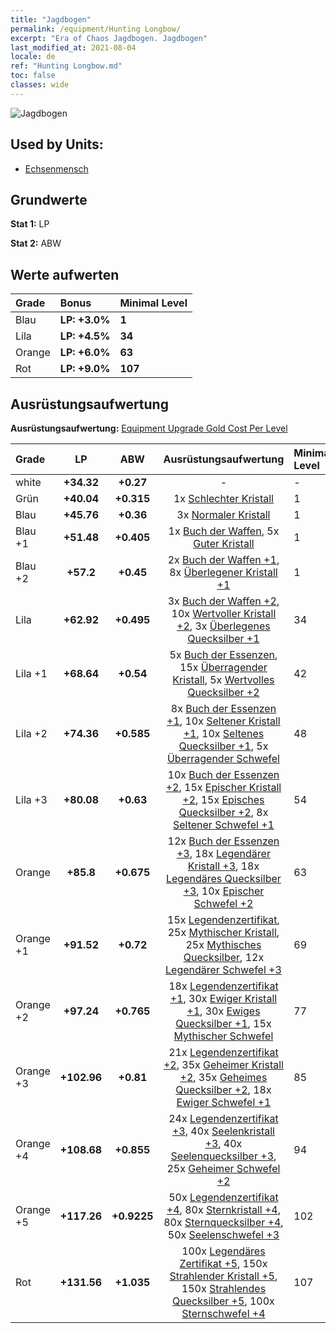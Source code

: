 ```yaml
---
title: "Jagdbogen"
permalink: /equipment/Hunting Longbow/
excerpt: "Era of Chaos Jagdbogen. Jagdbogen"
last_modified_at: 2021-08-04
locale: de
ref: "Hunting Longbow.md"
toc: false
classes: wide
---
```


  ![Jagdbogen](/images/e/e_8024.png)

## Used by Units:

* [Echsenmensch](/de/units/Lizardman/) 


## Grundwerte
 **Stat 1:** LP

 **Stat 2:** ABW

## Werte aufwerten

  |     Grade    |   Bonus | Minimal Level | 
  |:-------------|:--------|:--------------| 
  | Blau | **LP: +3.0%** | **1** | 
  | Lila | **LP: +4.5%** | **34** | 
  | Orange | **LP: +6.0%** | **63** | 
  | Rot | **LP: +9.0%** | **107** | 


## Ausrüstungsaufwertung
 **Ausrüstungsaufwertung:** [Equipment Upgrade Gold Cost Per Level](/equipment/EquipmentUpgradeCostPerLevel/) 

  |          Grade      | LP | ABW | Ausrüstungsaufwertung | Minimal Level |
  |:--------------------|:---------:|:---------:|:----------------:|:--------------|
  | white | **+34.32** | **+0.27** | - | - |
  | Grün | **+40.04** | **+0.315** | 1x [Schlechter Kristall](/ItemsDE/mat_5/) | 1 |
  | Blau | **+45.76** | **+0.36** | 3x [Normaler Kristall](/ItemsDE/mat_11/) | 1 |
  | Blau +1 | **+51.48** | **+0.405** | 1x [Buch der Waffen](/ItemsDE/mat_18/), 5x [Guter Kristall](/ItemsDE/mat_17/) | 1 |
  | Blau +2 | **+57.2** | **+0.45** | 2x [Buch der Waffen +1](/ItemsDE/mat_25/), 8x [Überlegener Kristall +1](/ItemsDE/mat_24/) | 1 |
  | Lila | **+62.92** | **+0.495** | 3x [Buch der Waffen +2](/ItemsDE/mat_32/), 10x [Wertvoller Kristall +2](/ItemsDE/mat_31/), 3x [Überlegenes Quecksilber +1](/ItemsDE/mat_21/) | 34 |
  | Lila +1 | **+68.64** | **+0.54** | 5x [Buch der Essenzen](/ItemsDE/mat_39/), 15x [Überragender Kristall](/ItemsDE/mat_38/), 5x [Wertvolles Quecksilber +2](/ItemsDE/mat_28/) | 42 |
  | Lila +2 | **+74.36** | **+0.585** | 8x [Buch der Essenzen +1](/ItemsDE/mat_46/), 10x [Seltener Kristall +1](/ItemsDE/mat_45/), 10x [Seltenes Quecksilber +1](/ItemsDE/mat_42/), 5x [Überragender Schwefel](/ItemsDE/mat_36/) | 48 |
  | Lila +3 | **+80.08** | **+0.63** | 10x [Buch der Essenzen +2](/ItemsDE/mat_53/), 15x [Epischer Kristall +2](/ItemsDE/mat_52/), 15x [Episches Quecksilber +2](/ItemsDE/mat_49/), 8x [Seltener Schwefel +1](/ItemsDE/mat_43/) | 54 |
  | Orange | **+85.8** | **+0.675** | 12x [Buch der Essenzen +3](/ItemsDE/mat_60/), 18x [Legendärer Kristall +3](/ItemsDE/mat_59/), 18x [Legendäres Quecksilber +3](/ItemsDE/mat_56/), 10x [Epischer Schwefel +2](/ItemsDE/mat_50/) | 63 |
  | Orange +1 | **+91.52** | **+0.72** | 15x [Legendenzertifikat](/ItemsDE/mat_67/), 25x [Mythischer Kristall](/ItemsDE/mat_66/), 25x [Mythisches Quecksilber](/ItemsDE/mat_63/), 12x [Legendärer Schwefel +3](/ItemsDE/mat_57/) | 69 |
  | Orange +2 | **+97.24** | **+0.765** | 18x [Legendenzertifikat +1](/ItemsDE/mat_74/), 30x [Ewiger Kristall +1](/ItemsDE/mat_73/), 30x [Ewiges Quecksilber +1](/ItemsDE/mat_70/), 15x [Mythischer Schwefel](/ItemsDE/mat_64/) | 77 |
  | Orange +3 | **+102.96** | **+0.81** | 21x [Legendenzertifikat +2](/ItemsDE/mat_81/), 35x [Geheimer Kristall +2](/ItemsDE/mat_80/), 35x [Geheimes Quecksilber +2](/ItemsDE/mat_77/), 18x [Ewiger Schwefel +1](/ItemsDE/mat_71/) | 85 |
  | Orange +4 | **+108.68** | **+0.855** | 24x [Legendenzertifikat +3](/ItemsDE/mat_88/), 40x [Seelenkristall +3](/ItemsDE/mat_87/), 40x [Seelenquecksilber +3](/ItemsDE/mat_84/), 25x [Geheimer Schwefel +2](/ItemsDE/mat_78/) | 94 |
  | Orange +5 | **+117.26** | **+0.9225** | 50x [Legendenzertifikat +4](/ItemsDE/mat_95/), 80x [Sternkristall +4](/ItemsDE/mat_94/), 80x [Sternquecksilber +4](/ItemsDE/mat_91/), 50x [Seelenschwefel +3](/ItemsDE/mat_85/) | 102 |
  | Rot | **+131.56** | **+1.035** | 100x [Legendäres Zertifikat +5](/ItemsDE/mat_102/), 150x [Strahlender Kristall +5](/ItemsDE/mat_101/), 150x [Strahlendes Quecksilber +5](/ItemsDE/mat_98/), 100x [Sternschwefel +4](/ItemsDE/mat_92/) | 107 |

